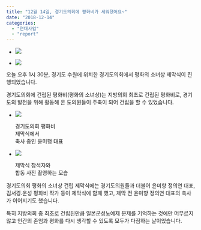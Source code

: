 ```yaml
---
title: "12월 14일, 경기도의회에 평화비가 세워졌어요~"
date: "2018-12-14"
categories: 
  - "연대사업"
  - "report"
---
```


- ![](https://womenandwar.net/kr/wp-content/uploads/2018/12/181214_kyeongkidouihoe-pyeonghwabi9-2-1024x768.jpg)
    
- ![](https://womenandwar.net/kr/wp-content/uploads/2018/12/181214_kyeongkidouihoe-pyeonghwabi16-2-1024x768.jpg)
    

오늘 오후 1시 30분, 경기도 수원에 위치한 경기도의회에서 평화의 소녀상 제막식이 진행되었습니다.  
  
경기도의회에 건립된 평화비(평화의 소녀상)는 지방의회 최초로 건립된 평화비로, 경기도의 발전을 위해 활동해 온 도의원들이 주축이 되어 건립을 할 수 있었습니다.  

- ![](https://womenandwar.net/kr/wp-content/uploads/2018/12/181214_kyeongkidouihoe-pyeonghwabi3-2-1024x768.jpg)
    
    경기도의회 평화비  
    제막식에서  
    축사 중인 윤미행 대표
    
- ![](https://womenandwar.net/kr/wp-content/uploads/2018/12/181214_kyeongkidouihoe-pyeonghwabi5-2-1024x768.jpg)
    
    제막식 참석자와  
    합동 사진 촬영하는 모습
    

경기도의회 평화의 소녀상 건립 제막식에는 경기도의원들과 더불어 윤미향 정의연 대표, 김서경.운성 평화비 작가 등이 제막식에 함께 했고, 제막 전 윤미향 정의연 대표의 축사가 이어지기도 했습니다.  
  
특히 지방의회 중 최초로 건립된만큼 일본군성노예제 문제를 기억하는 것에만 머무르지 않고 인간의 존엄과 평화를 다시 생각할 수 있도록 모두가 다짐하는 날이었습니다.
